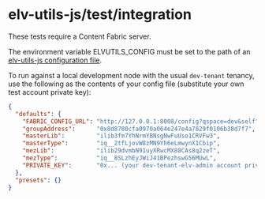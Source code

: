 # elv-utils-js/test/integration

These tests require a Content Fabric server.

The environment variable ELVUTILS_CONFIG must be set to the path of an [elv-utils-js configuration file](https://docs.eluv.io/docs/guides/media-ingest/advanced/#streamlining-commands-with-config-files).

To run against a local development node with the usual `dev-tenant` tenancy, use the following as the contents of your config file (substitute your own test account private key):

```json
{
  "defaults": {
    "FABRIC_CONFIG_URL": "http://127.0.0.1:8008/config?qspace=dev&self",
    "groupAddress":      "0x8d8780cfa0970a064e247e4a7829f0106b38d7f7",
    "masterLib":         "ilib3fm7YhNrmYBNsgNwFuUso1CRVFw3",
    "masterType":        "iq__2tfLjovW8zMN9Yh6eLmwynX1Cbip",
    "mezLib":            "ilib29dvmbN91uyXRwcMX88CAs8q2zeT",
    "mezType":           "iq__8SLzhEyJWiJ41BPezhswG56MUwL",
    "PRIVATE_KEY":       "0x... (your dev-tenant-elv-admin account private key"
  },
  "presets": {}
}
```

